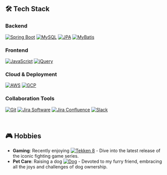 ## 🛠 Tech Stack

### Backend
[![Spring Boot](https://img.shields.io/badge/Spring_Boot-6DB33F?style=flat-square&logo=spring-boot&logoColor=white)](https://spring.io/projects/spring-boot)
[![MySQL](https://img.shields.io/badge/MySQL-4479A1?style=flat-square&logo=mysql&logoColor=white)](https://www.mysql.com/)
[![JPA](https://img.shields.io/badge/JPA-007396?style=flat-square&logo=java&logoColor=white)](https://www.oracle.com/java/technologies/persistence-jsp.html)
[![MyBatis](https://img.shields.io/badge/MyBatis-FF0000?style=flat-square&logoColor=white)](http://www.mybatis.org/)

### Frontend
[![JavaScript](https://img.shields.io/badge/JavaScript-F7DF1E?style=flat-square&logo=javascript&logoColor=black)](https://developer.mozilla.org/en-US/docs/Web/JavaScript)
[![jQuery](https://img.shields.io/badge/jQuery-0769AD?style=flat-square&logo=jquery&logoColor=white)](https://jquery.com/)

### Cloud & Deployment
[![AWS](https://img.shields.io/badge/AWS-FF9900?style=flat-square&logo=amazon-aws&logoColor=white)](https://aws.amazon.com/)
[![GCP](https://img.shields.io/badge/Google_Cloud-4285F4?style=flat-square&logo=google-cloud&logoColor=white)](https://cloud.google.com/)

### Collaboration Tools
[![Git](https://img.shields.io/badge/Git-F05032?style=flat-square&logo=git&logoColor=white)](https://git-scm.com/)
[![Jira Software](https://img.shields.io/badge/Jira_Software-0052CC?style=flat-square&logo=jira-software&logoColor=white)](https://www.atlassian.com/software/jira)
[![Jira Confluence](https://img.shields.io/badge/Jira_Confluence-172B4D?style=flat-square&logo=confluence&logoColor=white)](https://www.atlassian.com/software/confluence)
[![Slack](https://img.shields.io/badge/Slack-4A154B?style=flat-square&logo=slack&logoColor=white)](https://slack.com/)

<br>

## 🎮 Hobbies

- **Gaming**: Recently enjoying [![Tekken 8](https://img.shields.io/badge/Tekken_8-000000?style=flat-square&logo=playstation&logoColor=white)](https://www.bandainamcoent.com/games/tekken-8) - Dive into the latest release of the iconic fighting game series.
- **Pet Care**: Raising a dog [![Dog](https://img.shields.io/badge/Dog_Lover-FF69B4?style=flat-square&logo=dog&logoColor=white)](https://www.akc.org/) - Devoted to my furry friend, embracing all the joys and challenges of dog ownership.
